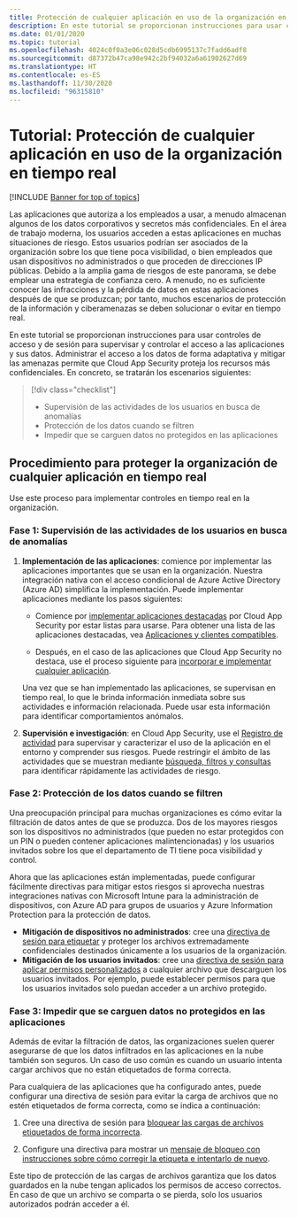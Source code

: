 ```yaml
---
title: Protección de cualquier aplicación en uso de la organización en tiempo real
description: En este tutorial se proporcionan instrucciones para usar controles de acceso y de sesión para supervisar y controlar el acceso a las aplicaciones y sus datos.
ms.date: 01/01/2020
ms.topic: tutorial
ms.openlocfilehash: 4024c0f0a3e06c028d5cdb6995137c7fadd6adf8
ms.sourcegitcommit: d87372b47ca98e942c2bf94032a6a61902627d69
ms.translationtype: HT
ms.contentlocale: es-ES
ms.lasthandoff: 11/30/2020
ms.locfileid: "96315810"
---
```

# <a name="tutorial-protect-any-apps-in-use-in-your-organization-in-real-time"></a>Tutorial: Protección de cualquier aplicación en uso de la organización en tiempo real

[!INCLUDE [Banner for top of topics](includes/banner.md)]

Las aplicaciones que autoriza a los empleados a usar, a menudo almacenan algunos de los datos corporativos y secretos más confidenciales. En el área de trabajo moderna, los usuarios acceden a estas aplicaciones en muchas situaciones de riesgo. Estos usuarios podrían ser asociados de la organización sobre los que tiene poca visibilidad, o bien empleados que usan dispositivos no administrados o que proceden de direcciones IP públicas. Debido a la amplia gama de riesgos de este panorama, se debe emplear una estrategia de confianza cero. A menudo, no es suficiente conocer las infracciones y la pérdida de datos en estas aplicaciones después de que se produzcan; por tanto, muchos escenarios de protección de la información y ciberamenazas se deben solucionar o evitar en tiempo real.

En este tutorial se proporcionan instrucciones para usar controles de acceso y de sesión para supervisar y controlar el acceso a las aplicaciones y sus datos. Administrar el acceso a los datos de forma adaptativa y mitigar las amenazas permite que Cloud App Security proteja los recursos más confidenciales. En concreto, se tratarán los escenarios siguientes:

> [!div class="checklist"]
>
> * Supervisión de las actividades de los usuarios en busca de anomalías
> * Protección de los datos cuando se filtren
> * Impedir que se carguen datos no protegidos en las aplicaciones

## <a name="how-to-protect-your-organization-from-any-app-in-real-time"></a>Procedimiento para proteger la organización de cualquier aplicación en tiempo real

Use este proceso para implementar controles en tiempo real en la organización.

### <a name="phase-1-monitor-user-activities-for-anomalies"></a>Fase 1: Supervisión de las actividades de los usuarios en busca de anomalías

1. **Implementación de las aplicaciones**: comience por implementar las aplicaciones importantes que se usan en la organización. Nuestra integración nativa con el acceso condicional de Azure Active Directory (Azure AD) simplifica la implementación. Puede implementar aplicaciones mediante los pasos siguientes:

    * Comience por [implementar aplicaciones destacadas](proxy-intro-aad.md) por Cloud App Security por estar listas para usarse. Para obtener una lista de las aplicaciones destacadas, vea [Aplicaciones y clientes compatibles](proxy-intro-aad.md#supported-apps-and-clients).

    * Después, en el caso de las aplicaciones que Cloud App Security no destaca, use el proceso siguiente para [incorporar e implementar cualquier aplicación](proxy-deployment-any-app.md).

    Una vez que se han implementado las aplicaciones, se supervisan en tiempo real, lo que le brinda información inmediata sobre sus actividades e información relacionada. Puede usar esta información para identificar comportamientos anómalos.

1. **Supervisión e investigación**: en Cloud App Security, use el [Registro de actividad](activity-filters.md) para supervisar y caracterizar el uso de la aplicación en el entorno y comprender sus riesgos. Puede restringir el ámbito de las actividades que se muestran mediante [búsqueda, filtros y consultas](activity-filters-queries.md) para identificar rápidamente las actividades de riesgo.

### <a name="phase-2-protect-your-data-when-its-exfiltrated"></a>Fase 2: Protección de los datos cuando se filtren

Una preocupación principal para muchas organizaciones es cómo evitar la filtración de datos antes de que se produzca. Dos de los mayores riesgos son los dispositivos no administrados (que pueden no estar protegidos con un PIN o pueden contener aplicaciones malintencionadas) y los usuarios invitados sobre los que el departamento de TI tiene poca visibilidad y control.

Ahora que las aplicaciones están implementadas, puede configurar fácilmente directivas para mitigar estos riesgos si aprovecha nuestras integraciones nativas con Microsoft Intune para la administración de dispositivos, con Azure AD para grupos de usuarios y Azure Information Protection para la protección de datos.

* **Mitigación de dispositivos no administrados**: cree una [directiva de sesión para etiquetar](session-policy-aad.md#create-a-cloud-app-security-session-policy) y proteger los archivos extremadamente confidenciales destinados únicamente a los usuarios de la organización.
* **Mitigación de los usuarios invitados**: cree una [directiva de sesión para aplicar permisos personalizados](session-policy-aad.md#protect-download) a cualquier archivo que descarguen los usuarios invitados. Por ejemplo, puede establecer permisos para que los usuarios invitados solo puedan acceder a un archivo protegido.

### <a name="phase-3-prevent-unprotected-data-from-being-uploaded-to-your-apps"></a>Fase 3: Impedir que se carguen datos no protegidos en las aplicaciones

Además de evitar la filtración de datos, las organizaciones suelen querer asegurarse de que los datos infiltrados en las aplicaciones en la nube también son seguros. Un caso de uso común es cuando un usuario intenta cargar archivos que no están etiquetados de forma correcta.

Para cualquiera de las aplicaciones que ha configurado antes, puede configurar una directiva de sesión para evitar la carga de archivos que no estén etiquetados de forma correcta, como se indica a continuación:

1. Cree una directiva de sesión para [bloquear las cargas de archivos etiquetados de forma incorrecta](session-policy-aad.md#protect-upload).

1. Configure una directiva para mostrar un [mensaje de bloqueo con instrucciones sobre cómo corregir la etiqueta e intentarlo de nuevo](session-policy-aad.md#educate-protect).

Este tipo de protección de las cargas de archivos garantiza que los datos guardados en la nube tengan aplicados los permisos de acceso correctos. En caso de que un archivo se comparta o se pierda, solo los usuarios autorizados podrán acceder a él.
